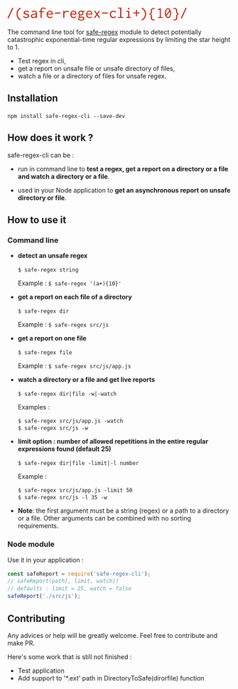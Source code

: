 <img src="logo.png" alt="safe-regex-cli"/>

The command line tool for [safe-regex](https://github.com/substack/safe-regex) module to detect potentially catastrophic exponential-time regular expressions by limiting the star height to 1.

- Test regex in cli,
- get a report on unsafe file or unsafe directory of files,
- watch a file or a directory of files for unsafe regex.

## Installation

`npm install safe-regex-cli --save-dev`

## How does it work ?

safe-regex-cli can be :

- run in command line to **test a regex, get a report on a directory or a file and watch a directory or a file**.

- used in your Node application to **get an asynchronous report on unsafe directory or file**.

## How to use it

### Command line

- **detect an unsafe regex**

  `$ safe-regex string`

  Example :
  `$ safe-regex '(a+){10}'`

- **get a report on each file of a directory**

  `$ safe-regex dir`

  Example :
  `$ safe-regex src/js`

- **get a report on one file**

  `$ safe-regex file`

  Example :
  `$ safe-regex src/js/app.js`

- **watch a directory or a file and get live reports**

  `$ safe-regex dir|file -w|-watch`

  Examples :

  ```
  $ safe-regex src/js/app.js -watch
  $ safe-regex src/js -w
  ```

- **limit option : number of allowed repetitions in the entire regular expressions found (default 25)**

  `$ safe-regex dir|file -limit|-l number`

  Example :

  ```
  $ safe-regex src/js/app.js -limit 50
  $ safe-regex src/js -l 35 -w
  ```

- **Note**: the first argument must be a string (regex) or a path to a directory or a file. Other arguments can be combined with no sorting requirements.

### Node module

Use it in your application :

```javascript
const safeReport = require('safe-regex-cli');
// safeReport(path[, limit, watch])
// defaults : limit = 25, watch = false
safeReport('./src/js');
```

## Contributing

Any advices or help will be greatly welcome. Feel free to contribute and make PR.

Here's some work that is still not finished :

  - Test application
  - Add support to '\*.ext' path in DirectoryToSafe(dirorfile) function
